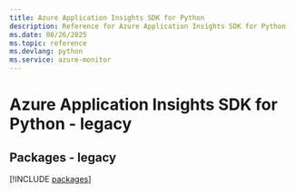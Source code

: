 ```yaml
---
title: Azure Application Insights SDK for Python
description: Reference for Azure Application Insights SDK for Python
ms.date: 08/26/2025
ms.topic: reference
ms.devlang: python
ms.service: azure-monitor
---
```

# Azure Application Insights SDK for Python - legacy
## Packages - legacy
[!INCLUDE [packages](application-insights-index.md)]